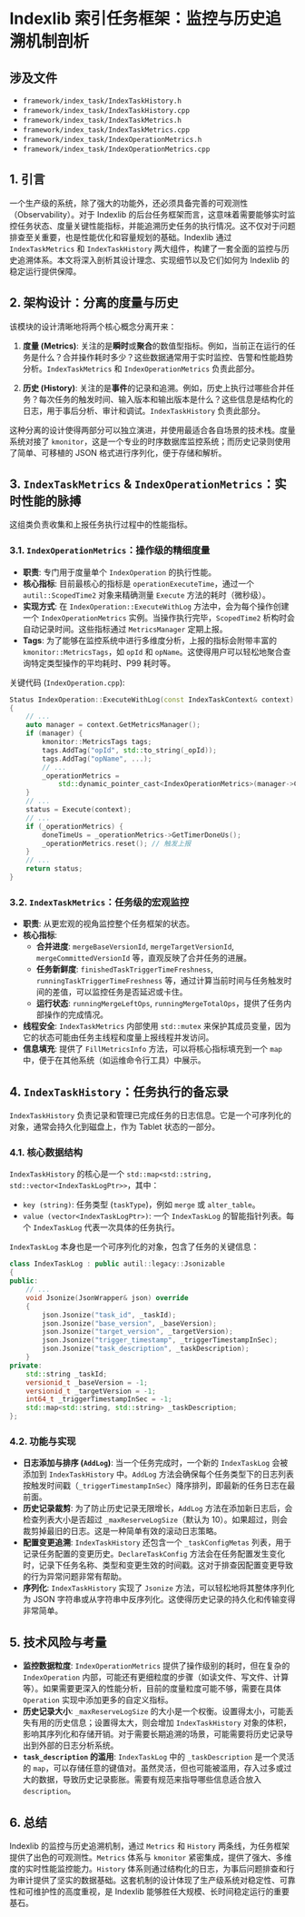 # Indexlib 索引任务框架：监控与历史追溯机制剖析

## 涉及文件

- `framework/index_task/IndexTaskHistory.h`
- `framework/index_task/IndexTaskHistory.cpp`
- `framework/index_task/IndexTaskMetrics.h`
- `framework/index_task/IndexTaskMetrics.cpp`
- `framework/index_task/IndexOperationMetrics.h`
- `framework/index_task/IndexOperationMetrics.cpp`

## 1. 引言

一个生产级的系统，除了强大的功能外，还必须具备完善的可观测性（Observability）。对于 Indexlib 的后台任务框架而言，这意味着需要能够实时监控任务状态、度量关键性能指标，并能追溯历史任务的执行情况。这不仅对于问题排查至关重要，也是性能优化和容量规划的基础。Indexlib 通过 `IndexTaskMetrics` 和 `IndexTaskHistory` 两大组件，构建了一套全面的监控与历史追溯体系。本文将深入剖析其设计理念、实现细节以及它们如何为 Indexlib 的稳定运行提供保障。

## 2. 架构设计：分离的度量与历史

该模块的设计清晰地将两个核心概念分离开来：

1.  **度量 (Metrics)**: 关注的是**瞬时**或**聚合**的数值型指标。例如，当前正在运行的任务是什么？合并操作耗时多少？这些数据通常用于实时监控、告警和性能趋势分析。`IndexTaskMetrics` 和 `IndexOperationMetrics` 负责此部分。

2.  **历史 (History)**: 关注的是**事件**的记录和追溯。例如，历史上执行过哪些合并任务？每次任务的触发时间、输入版本和输出版本是什么？这些信息是结构化的日志，用于事后分析、审计和调试。`IndexTaskHistory` 负责此部分。

这种分离的设计使得两部分可以独立演进，并使用最适合各自场景的技术栈。度量系统对接了 `kmonitor`，这是一个专业的时序数据库监控系统；而历史记录则使用了简单、可移植的 JSON 格式进行序列化，便于存储和解析。

## 3. `IndexTaskMetrics` & `IndexOperationMetrics`：实时性能的脉搏

这组类负责收集和上报任务执行过程中的性能指标。

### 3.1. `IndexOperationMetrics`：操作级的精细度量

-   **职责**: 专门用于度量单个 `IndexOperation` 的执行性能。
-   **核心指标**: 目前最核心的指标是 `operationExecuteTime`，通过一个 `autil::ScopedTime2` 对象来精确测量 `Execute` 方法的耗时（微秒级）。
-   **实现方式**: 在 `IndexOperation::ExecuteWithLog` 方法中，会为每个操作创建一个 `IndexOperationMetrics` 实例。当操作执行完毕，`ScopedTime2` 析构时会自动记录时间。这些指标通过 `MetricsManager` 定期上报。
-   **Tags**: 为了能够在监控系统中进行多维度分析，上报的指标会附带丰富的 `kmonitor::MetricsTags`，如 `opId` 和 `opName`。这使得用户可以轻松地聚合查询特定类型操作的平均耗时、P99 耗时等。

关键代码 (`IndexOperation.cpp`):

```cpp
Status IndexOperation::ExecuteWithLog(const IndexTaskContext& context)
{
    // ...
    auto manager = context.GetMetricsManager();
    if (manager) {
        kmonitor::MetricsTags tags;
        tags.AddTag("opId", std::to_string(_opId));
        tags.AddTag("opName", ...);
        // ...
        _operationMetrics =
            std::dynamic_pointer_cast<IndexOperationMetrics>(manager->CreateMetrics(identifier, creatorFunc));
    }
    // ...
    status = Execute(context);
    // ...
    if (_operationMetrics) {
        doneTimeUs = _operationMetrics->GetTimerDoneUs();
        _operationMetrics.reset(); // 触发上报
    }
    // ...
    return status;
}
```

### 3.2. `IndexTaskMetrics`：任务级的宏观监控

-   **职责**: 从更宏观的视角监控整个任务框架的状态。
-   **核心指标**:
    -   **合并进度**: `mergeBaseVersionId`, `mergeTargetVersionId`, `mergeCommittedVersionId` 等，直观反映了合并任务的进展。
    -   **任务新鲜度**: `finishedTaskTriggerTimeFreshness`, `runningTaskTriggerTimeFreshness` 等，通过计算当前时间与任务触发时间的差值，可以监控任务是否延迟或卡住。
    -   **运行状态**: `runningMergeLeftOps`, `runningMergeTotalOps`，提供了任务内部操作的完成情况。
-   **线程安全**: `IndexTaskMetrics` 内部使用 `std::mutex` 来保护其成员变量，因为它的状态可能由任务主线程和度量上报线程并发访问。
-   **信息填充**: 提供了 `FillMetricsInfo` 方法，可以将核心指标填充到一个 `map` 中，便于在其他系统（如运维命令行工具）中展示。

## 4. `IndexTaskHistory`：任务执行的备忘录

`IndexTaskHistory` 负责记录和管理已完成任务的日志信息。它是一个可序列化的对象，通常会持久化到磁盘上，作为 Tablet 状态的一部分。

### 4.1. 核心数据结构

`IndexTaskHistory` 的核心是一个 `std::map<std::string, std::vector<IndexTaskLogPtr>>`，其中：

-   `key (string)`: 任务类型 (`taskType`)，例如 `merge` 或 `alter_table`。
-   `value (vector<IndexTaskLogPtr>)`: 一个 `IndexTaskLog` 的智能指针列表。每个 `IndexTaskLog` 代表一次具体的任务执行。

`IndexTaskLog` 本身也是一个可序列化的对象，包含了任务的关键信息：

```cpp
class IndexTaskLog : public autil::legacy::Jsonizable
{
public:
    // ...
    void Jsonize(JsonWrapper& json) override
    {
        json.Jsonize("task_id", _taskId);
        json.Jsonize("base_version", _baseVersion);
        json.Jsonize("target_version", _targetVersion);
        json.Jsonize("trigger_timestamp", _triggerTimestampInSec);
        json.Jsonize("task_description", _taskDescription);
    }
private:
    std::string _taskId;
    versionid_t _baseVersion = -1;
    versionid_t _targetVersion = -1;
    int64_t _triggerTimestampInSec = -1;
    std::map<std::string, std::string> _taskDescription;
};
```

### 4.2. 功能与实现

-   **日志添加与排序 (`AddLog`)**: 当一个任务完成时，一个新的 `IndexTaskLog` 会被添加到 `IndexTaskHistory` 中。`AddLog` 方法会确保每个任务类型下的日志列表按触发时间戳（`_triggerTimestampInSec`）降序排列，即最新的任务日志在最前面。
-   **历史记录裁剪**: 为了防止历史记录无限增长，`AddLog` 方法在添加新日志后，会检查列表大小是否超过 `_maxReserveLogSize`（默认为 10）。如果超过，则会裁剪掉最旧的日志。这是一种简单有效的滚动日志策略。
-   **配置变更追溯**: `IndexTaskHistory` 还包含一个 `_taskConfigMetas` 列表，用于记录任务配置的变更历史。`DeclareTaskConfig` 方法会在任务配置发生变化时，记录下任务名称、类型和变更生效的时间戳。这对于排查因配置变更导致的行为异常问题非常有帮助。
-   **序列化**: `IndexTaskHistory` 实现了 `Jsonize` 方法，可以轻松地将其整体序列化为 JSON 字符串或从字符串中反序列化。这使得历史记录的持久化和传输变得非常简单。

## 5. 技术风险与考量

-   **监控数据粒度**: `IndexOperationMetrics` 提供了操作级别的耗时，但在复杂的 `IndexOperation` 内部，可能还有更细粒度的步骤（如读文件、写文件、计算等）。如果需要更深入的性能分析，目前的度量粒度可能不够，需要在具体 `Operation` 实现中添加更多的自定义指标。
-   **历史记录大小**: `_maxReserveLogSize` 的大小是一个权衡。设置得太小，可能丢失有用的历史信息；设置得太大，则会增加 `IndexTaskHistory` 对象的体积，影响其序列化和存储开销。对于需要长期追溯的场景，可能需要将历史记录导出到外部的日志分析系统。
-   **`task_description` 的滥用**: `IndexTaskLog` 中的 `_taskDescription` 是一个灵活的 `map`，可以存储任意的键值对。虽然灵活，但也可能被滥用，存入过多或过大的数据，导致历史记录膨胀。需要有规范来指导哪些信息适合放入 `description`。

## 6. 总结

Indexlib 的监控与历史追溯机制，通过 `Metrics` 和 `History` 两条线，为任务框架提供了出色的可观测性。`Metrics` 体系与 `kmonitor` 紧密集成，提供了强大、多维度的实时性能监控能力。`History` 体系则通过结构化的日志，为事后问题排查和行为审计提供了坚实的数据基础。这套机制的设计体现了生产级系统对稳定性、可靠性和可维护性的高度重视，是 Indexlib 能够胜任大规模、长时间稳定运行的重要基石。
